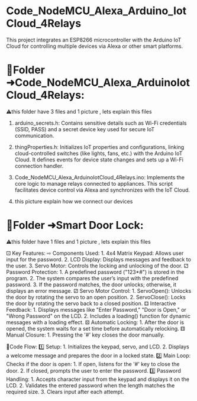 # Code_NodeMCU_Alexa_Arduino_IotCloud_4Relays
 This project integrates an ESP8266 microcontroller with the Arduino IoT Cloud for controlling multiple devices via Alexa or other smart platforms.

# 🔶Folder ➜Code_NodeMCU_Alexa_ArduinoIotCloud_4Relays:
⚠️this folder have 3 files and 1 picture , lets explain this files

  1. arduino_secrets.h: Contains sensitive details such as Wi-Fi credentials (SSID, PASS) and a secret device key used for secure IoT communication​.

  2. thingProperties.h: Initializes IoT properties and configurations, linking cloud-controlled switches (like lights, fans, etc.) with the Arduino IoT Cloud. It defines events for device state changes and sets up a Wi-Fi connection handler​.

  3. Code_NodeMCU_Alexa_ArduinoIotCloud_4Relays.ino: Implements the core logic to manage relays connected to appliances. This script facilitates device control via Alexa and synchronizes with the IoT Cloud.
     
  4. this picture explain how we connect our devices

  # 🔷Folder ➜Smart Door Lock:
  ⚠️this folder have 1 files and 1 picture , lets explain this files
  
   ⚀ Key Features:
      ⇨ Components Used:
         1. 4x4 Matrix Keypad: Allows user input for the password.
         2. LCD Display: Displays messages and feedback to the user.
         3. Servo Motor: Controls the locking and unlocking of the door.​
   ⚁ Password Protection:
      1. A predefined password ("123*#") is stored in the program.
      2. The system compares the user’s input with the predefined password.
      3. If the password matches, the door unlocks; otherwise, it displays an error message.
   ⚂ Servo Motor Control:
      1. ServoOpen(): Unlocks the door by rotating the servo to an open position.
      2. ServoClose(): Locks the door by rotating the servo back to a closed position.
   ⚃ Interactive Feedback:
      1. Displays messages like "Enter Password," "Door is Open," or "Wrong Password" on the LCD.
      2. Includes a loading() function for dynamic messages with a loading effect.
   ⚄ Automatic Locking:
     1. After the door is opened, the system waits for a set time before automatically relocking.
   ⚅ Manual Closure:
    1. Pressing the '#' key closes the door manually.
    
   🔻Code Flow:
      1️⃣ Setup:
          1. Initializes the keypad, servo, and LCD.
          2. Displays a welcome message and prepares the door in a locked state.
      2️⃣ Main Loop:
         Checks if the door is open:
           1. If open, listens for the '#' key to close the door.
           2. If closed, prompts the user to enter the password.
      3️⃣ Password Handling:
          1. Accepts character input from the keypad and displays it on the LCD.
          2. Validates the entered password when the length matches the required size.
          3. Clears input after each attempt.
